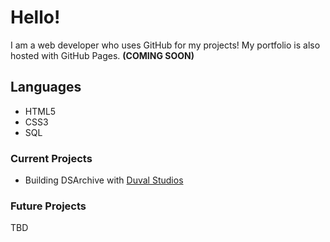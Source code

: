 # Hello! 
I am a web developer who uses GitHub for my projects! 
My portfolio is also hosted with GitHub Pages. **(COMING SOON)**
## Languages
 - HTML5
 - CSS3
 - SQL
### Current Projects
 - Building DSArchive with [Duval Studios](https://duvalstudios.weebly.com)
### Future Projects
 TBD
